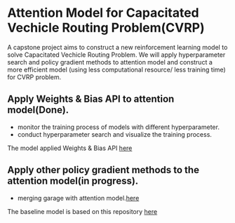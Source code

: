 # Attention Model for Capacitated Vechicle Routing Problem(CVRP)
A capstone project aims to construct a new reinforcement learning model to solve Capacitated Vechicle Routing Problem.
We will apply hyperparameter search and policy gradient methods to attention model and construct a more efficient model (using less computational resource/ less training time) for CVRP problem.


## Apply Weights & Bias API to attention model(Done). 
- monitor the training process of models with different hyperparameter.
- conduct hyperparameter search and visualize the training process.  

The model applied Weights & Bias API [here](https://github.com/angela18199/CVRP_RL_Capstone/tree/main/hyper_attention)



## Apply other policy gradient methods to the attention model(in progress).     
- merging garage with attention model.[here](https://github.com/angela18199/CVRP_RL_Capstone/tree/main/garage_attention)



The baseline model is based on this repository [here](https://github.com/wouterkool/attention-learn-to-route)
